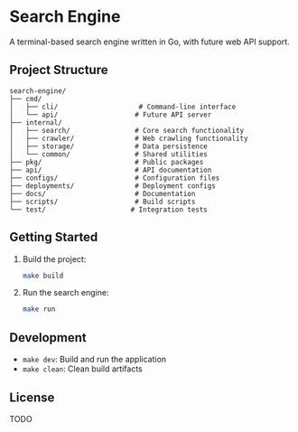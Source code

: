 # Search Engine

A terminal-based search engine written in Go, with future web API support.

## Project Structure

```
search-engine/
├── cmd/
│   ├── cli/                    # Command-line interface
│   └── api/                   # Future API server
├── internal/
│   ├── search/                # Core search functionality
│   ├── crawler/               # Web crawling functionality
│   ├── storage/               # Data persistence
│   └── common/                # Shared utilities
├── pkg/                       # Public packages
├── api/                       # API documentation
├── configs/                   # Configuration files
├── deployments/               # Deployment configs
├── docs/                      # Documentation
├── scripts/                   # Build scripts
└── test/                     # Integration tests
```

## Getting Started

1. Build the project:

   ```bash
   make build
   ```

2. Run the search engine:

   ```bash
   make run
   ```

## Development

- `make dev`: Build and run the application
- `make clean`: Clean build artifacts

## License

TODO
